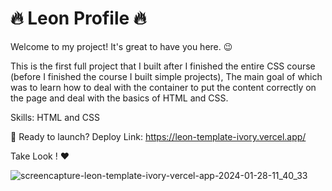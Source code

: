 # 🔥 Leon Profile 🔥 
Welcome to my project! It's great to have you here. 😉 

This is the first full project that I built after I finished the entire CSS course (before I finished the course I built simple projects),
The main goal of which was to learn how to deal with the container to put the content correctly on the page and deal with the basics of HTML and CSS.


Skills: HTML and CSS  

🚀 Ready to launch? Deploy Link: https://leon-template-ivory.vercel.app/

 Take Look ! ❤️ 

![screencapture-leon-template-ivory-vercel-app-2024-01-28-11_40_33](https://github.com/alaa-abdoh/Portfolio/assets/114018618/c190613f-ab4b-4982-86e4-2840b7d01366)
